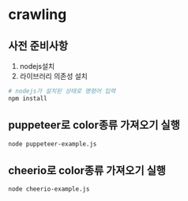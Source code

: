 # crawling

## 사전 준비사항
1. nodejs설치
2. 라이브러리 의존성 설치
```bash
# nodejs가 설치된 상태로 명령어 입력
npm install
```


## puppeteer로 color종류 가져오기 실행
```bash
node puppeteer-example.js
```

## cheerio로 color종류 가져오기 실행
```bash
node cheerio-example.js
```
